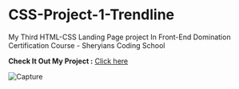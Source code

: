 # CSS-Project-1-Trendline

My Third HTML-CSS Landing Page project In Front-End Domination Certification Course - Sheryians Coding School

**Check It Out My Project :** [Click here](https://sanketp100.github.io/CSS-Project-3-Trendline/)


![Capture](https://github.com/SanketP100/CSS-Project-1-Trendline/assets/153346394/e80863b1-c10c-48a3-922e-55272a80870a)
